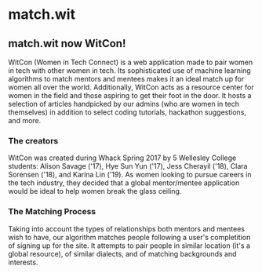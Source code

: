 # match.wit
## match.wit now WitCon!

WitCon (Women in Tech Connect) is a web application made to pair women in tech with other women in tech. Its sophisticated use of machine learning algorithms to match mentors and mentees makes it an ideal match up for women all over the world. Additionally, WitCon acts as a resource center for women in the field and those aspiring to get their foot in the door. It hosts a selection of articles handpicked by our admins (who are women in tech themselves) in addition to select coding tutorials, hackathon suggestions, and more.

### The creators
WitCon was created during Whack Spring 2017 by 5 Wellesley College students: Alison Savage ('17), Hye Sun Yun ('17), Jess Cherayil ('18), Clara Sorensen ('18), and Karina Lin ('19). As women looking to pursue careers in the tech industry, they decided that a global mentor/mentee application would be ideal to help women break the glass ceiling.

### The Matching Process
Taking into account the types of relationships both mentors and mentees wish to have, our algorithm matches people following a user's completition of signing up for the site. It attempts to pair people in similar location (it's a global resource), of similar dialects, and of matching backgrounds and interests.